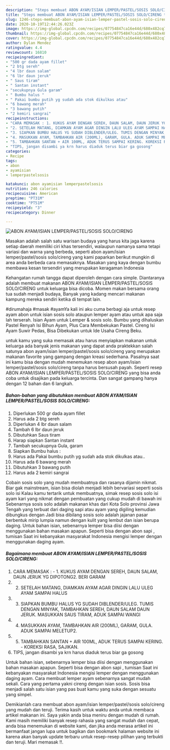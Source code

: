 ```yaml
---
description: "Steps membuat ABON AYAM/ISIAN LEMPER/PASTEL/SOSIS SOLO/CIRENG terupdate"
title: "Steps membuat ABON AYAM/ISIAN LEMPER/PASTEL/SOSIS SOLO/CIRENG terupdate"
slug: 1246-steps-membuat-abon-ayam-isian-lemper-pastel-sosis-solo-cireng-terupdate
date: 2020-10-19T12:44:26.023Z
image: https://img-global.cpcdn.com/recipes/07754847ca16e44d/680x482cq70/abon-ayamisian-lemperpastelsosis-solocireng-foto-resep-utama.jpg
thumbnail: https://img-global.cpcdn.com/recipes/07754847ca16e44d/680x482cq70/abon-ayamisian-lemperpastelsosis-solocireng-foto-resep-utama.jpg
cover: https://img-global.cpcdn.com/recipes/07754847ca16e44d/680x482cq70/abon-ayamisian-lemperpastelsosis-solocireng-foto-resep-utama.jpg
author: Dylan Mendez
ratingvalue: 4.4
reviewcount: 16810
recipeingredient:
- "500 gr dada ayam fillet"
- "2 btg sereh"
- "4 lbr daun salam"
- "6 lbr daun jeruk"
- " Saus tiram"
- " Santan instant"
- "secukupnya Gula garam"
- " Bumbu halus "
- " Pakai bumbu putih yg sudah ada stok dikulkas atau"
- "6 bawang merah"
- "3 bawang putih"
- "2 kemiri sangrai"
recipeinstructions:
- "CARA MEMASAK : 1. KUKUS AYAM DENGAN SEREH, DAUN SALAM, DAUN JERUK YG DIPOTONG2. BERI GARAM"
- "2. SETELAH MATANG, DIAMKAN AYAM AGAR DINGIN LALU ULEG AYAM SAMPAI HALUS"
- "3. SIAPKAN BUMBU HALUS YG SUDAH DIBLENDER/ULEG. TUMIS DENGAN MINYAK, TAMBAHKAN SEREH, DAUN SALAM DAUN JERUK. MASUKKAN SAUS TIRAM, ADUK SAMPAI WANGI"
- "4. MASUKKAN AYAM, TAMBAHKAN AIR (200ML), GARAM, GULA. ADUK SAMPAI MELETUP2."
- "5. TAMBAHKAN SANTAN + AIR 100ML, ADUK TERUS SAMPAI KERING. KOREKSI RASA, SAJIKAN."
- "TIPS, jangan disambi ya krn harus diaduk terus biar ga gosong"
categories:
- Recipe
tags:
- abon
- ayamisian
- lemperpastelsosis

katakunci: abon ayamisian lemperpastelsosis 
nutrition: 246 calories
recipecuisine: American
preptime: "PT31M"
cooktime: "PT51M"
recipeyield: "3"
recipecategory: Dinner

---
```



![ABON AYAM/ISIAN LEMPER/PASTEL/SOSIS SOLO/CIRENG](https://img-global.cpcdn.com/recipes/07754847ca16e44d/680x482cq70/abon-ayamisian-lemperpastelsosis-solocireng-foto-resep-utama.jpg)

Masakan adalah salah satu warisan budaya yang harus kita jaga karena setiap daerah memiliki ciri khas tersendiri, walaupun namanya sama tetapi variasi dan warna yang berbeda, seperti abon ayam/isian lemper/pastel/sosis solo/cireng yang kami paparkan berikut mungkin di area anda berbeda cara memasaknya. Masakan yang kaya dengan bumbu membawa kesan tersendiri yang merupakan keragaman Indonesia

Kehangatan rumah tangga dapat diperoleh dengan cara simple. Diantaranya adalah membuat makanan ABON AYAM/ISIAN LEMPER/PASTEL/SOSIS SOLO/CIRENG untuk keluarga bisa dicoba. Momen makan bersama orang tua sudah menjadi budaya, Banyak yang kadang mencari makanan kampung mereka sendiri ketika di tempat lain.

#dirumahaja #masak #ayamYa kali ini aku cuma berbagi aja untuk resep ayam abon untuk isian sosis solo ataupun lemper ayam atau untuk apa saja lah terserah. Isian Ayam untuk Lemper &amp; sosis solo. Bumbu yang dihaluskan Pastel Renyah Isi Bihun Ayam, Plus Cara Membekukan Pastel. Cireng Isi Ayam Suwir Pedas, Bisa Dibekukan untuk Ide Usaha Cireng Beku.

untuk kamu yang suka memasak atau harus menyiapkan makanan untuk keluarga ada banyak jenis makanan yang dapat anda praktekkan salah satunya abon ayam/isian lemper/pastel/sosis solo/cireng yang merupakan makanan favorite yang gampang dengan kreasi sederhana. Pasalnya saat ini kamu bisa dengan mudah menemukan resep abon ayam/isian lemper/pastel/sosis solo/cireng tanpa harus bersusah payah.
Seperti resep ABON AYAM/ISIAN LEMPER/PASTEL/SOSIS SOLO/CIRENG yang bisa anda coba untuk disajikan pada keluarga tercinta. Dan sangat gampang hanya dengan 12 bahan dan 6 langkah.


<!--inarticleads1-->

##### Bahan-bahan yang dibutuhkan membuat ABON AYAM/ISIAN LEMPER/PASTEL/SOSIS SOLO/CIRENG:

1. Diperlukan 500 gr dada ayam fillet
1. Harus ada 2 btg sereh
1. Diperlukan 4 lbr daun salam
1. Tambah 6 lbr daun jeruk
1. Dibutuhkan  Saus tiram
1. Harap siapkan  Santan instant
1. Tambah secukupnya Gula, garam
1. Siapkan  Bumbu halus :
1. Harus ada  Pakai bumbu putih yg sudah ada stok dikulkas atau..
1. Harus ada 6 bawang merah
1. Dibutuhkan 3 bawang putih
1. Harus ada 2 kemiri sangrai


Cobain sosis solo yang mudah membuatnya dan rasanya dijamin nikmat. Biar gak mainstream, isian bisa diolah menjadi lebih bervariasi seperti sosis solo isi Kalau kamu tertarik untuk membuatnya, simak resep sosis solo isi ayam kari yang nikmat dengan pembuatan yang cukup mudah di bawah ini Sebenarnya sosis solo adalah makanan khas dari Kota Solo provinsi Jawa Tengah yang terbuat dari daging sapi atau ayam yang digiling kemudian dibungkus dengan Jadi bisa dibilang sosis solo adalah jajanan pasar berbentuk mirip lumpia namun dengan kulit yang lembut dan isian berupa daging. Untuk bahan isian, sebenarnya lemper bisa diisi dengan menggunakan bahan masakan apapun. Seperti bisa dengan abon sapi , tumisan Saat ini kebanyakan masyarakat Indonesia mengisi lemper dengan menggunakan daging ayam. 

<!--inarticleads2-->

##### Bagaimana membuat  ABON AYAM/ISIAN LEMPER/PASTEL/SOSIS SOLO/CIRENG:

1. CARA MEMASAK : - 1. KUKUS AYAM DENGAN SEREH, DAUN SALAM, DAUN JERUK YG DIPOTONG2. BERI GARAM
1. 2. SETELAH MATANG, DIAMKAN AYAM AGAR DINGIN LALU ULEG AYAM SAMPAI HALUS
1. 3. SIAPKAN BUMBU HALUS YG SUDAH DIBLENDER/ULEG. TUMIS DENGAN MINYAK, TAMBAHKAN SEREH, DAUN SALAM DAUN JERUK. MASUKKAN SAUS TIRAM, ADUK SAMPAI WANGI
1. 4. MASUKKAN AYAM, TAMBAHKAN AIR (200ML), GARAM, GULA. ADUK SAMPAI MELETUP2.
1. 5. TAMBAHKAN SANTAN + AIR 100ML, ADUK TERUS SAMPAI KERING. - KOREKSI RASA, SAJIKAN.
1. TIPS, jangan disambi ya krn harus diaduk terus biar ga gosong


Untuk bahan isian, sebenarnya lemper bisa diisi dengan menggunakan bahan masakan apapun. Seperti bisa dengan abon sapi , tumisan Saat ini kebanyakan masyarakat Indonesia mengisi lemper dengan menggunakan daging ayam. Cara membuat lemper ayam sebenarnya sangat mudah sekali. Cara yang pertama yakni cireng dengan isian sosis. Sosis bisa menjadi salah satu isian yang pas buat kamu yang suka dengan sesuatu yang simpel. 

Demikianlah cara membuat abon ayam/isian lemper/pastel/sosis solo/cireng yang mudah dan teruji. Terima kasih untuk waktu anda untuk membaca artikel makanan ini. Saya yakin anda bisa meniru dengan mudah di rumah. Kami masih memiliki banyak resep rahasia yang sangat mudah dan cepat, anda bisa menemukan di website kami, dan jika anda merasa artikel ini bermanfaat jangan lupa untuk bagikan dan bookmark halaman website ini karena akan banyak update terbaru untuk resep-resep pilihan yang terbukti dan teruji. Mari memasak !!. 
